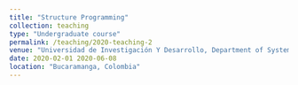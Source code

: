 ```yaml
---
title: "Structure Programming"
collection: teaching
type: "Undergraduate course"
permalink: /teaching/2020-teaching-2
venue: "Universidad de Investigación Y Desarrollo, Department of System Engineering"
date: 2020-02-01 2020-06-08
location: "Bucaramanga, Colombia"
---
```

